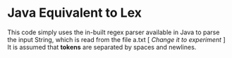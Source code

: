 # Java Equivalent to Lex
This code simply uses the in-built regex parser available in Java to parse the input String, which is read from the file a.txt [ *Change it to experiment* ]
It is assumed that **tokens** are separated by spaces and newlines.